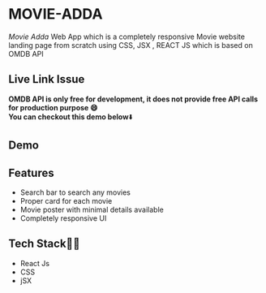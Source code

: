 # MOVIE-ADDA
*Movie Adda* Web App which is a completely responsive Movie website landing page from scratch using CSS, JSX , REACT JS  which is based on OMDB API 


## Live Link Issue

**OMDB API is only free for development, it does not provide free API calls for production purpose 😄**</br>
**You can checkout this demo below**⬇️

## Demo







## Features

- Search bar to search any movies
- Proper card for each movie
- Movie poster with minimal details available
- Completely responsive UI

## Tech Stack👩‍💻

- React Js
- CSS
- jSX
